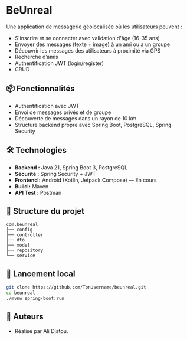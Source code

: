 # BeUnreal

Une application de messagerie géolocalisée où les utilisateurs peuvent :
- S'inscrire et se connecter avec validation d'âge (16-35 ans)
- Envoyer des messages (texte + image) à un ami ou à un groupe
- Découvrir les messages des utilisateurs à proximité via GPS
- Recherche d’amis
- Authentification JWT (login/register)
- CRUD


## 📦 Fonctionnalités

- Authentification avec JWT
- Envoi de messages privés et de groupe
- Découverte de messages dans un rayon de 10 km
- Structure backend propre avec Spring Boot, PostgreSQL, Spring Security


## 🛠️ Technologies

- **Backend :** Java 21, Spring Boot 3, PostgreSQL
- **Sécurité :** Spring Security + JWT
- **Frontend :** Android (Kotlin, Jetpack Compose) — En cours
- **Build :** Maven
- **API Test :** Postman

## 📁 Structure du projet

```
com.beunreal
├── config
├── controller
├── dto
├── model
├── repository
└── service
```

## 🚀 Lancement local

```bash
git clone https://github.com/TonUsername/beunreal.git
cd beunreal
./mvnw spring-boot:run
```

## 📌 Auteurs

- Réalisé par Ali Djatou.

